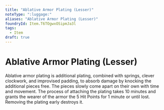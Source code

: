 ```yaml
---
title: "Ablative Armor Plating (Lesser)"
noteType: ":luggage:"
aliases: "Ablative Armor Plating (Lesser)"
foundryId: Item.T6TOgwxOSipmJa3l
tags:
  - Item
draft: true
---
```


# Ablative Armor Plating (Lesser)

Ablative armor plating is additional plating, combined with springs, clever clockwork, and improvised padding, to absorb damage by knocking the additional pieces free. The pieces slowly come apart on their own with time and movement. The process of attaching the plating takes 10 minutes and grants the wearer of the armor the 5 Hit Points for 1 minute or until lost. Removing the plating early destroys it.


